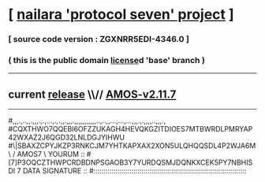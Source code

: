 
# [ [nailara 'protocol seven' project](http://nailara.network/) ]

### [ source code version : ZGXNRR5EDI-4346.0 ]

### ( this is the public domain [license](../license)d 'base' branch )
---
## current [release](https://github.com/nailara-technologies/protocol-7/releases) \\\\// [AMOS-v2.11.7](https://github.com/nailara-technologies/protocol-7/releases/tag/AMOS-v2.11.7)
---

#,,,.,..,,.,,,.,.,...,.,.,,.,,,.,,,,,,,,,,,..,..,,...,...,...,,,.,.,,,,..,,,.,
#CQXTHWO7QQEBI6OFZZUKAGH4HEVQKGZITDIOES7MTBWRDLPMRYAP42WXAZ2J6QGD32LNLDGJYIHWU
#\\\|SBAXZCPYJKZP3RNKCJM7YHTKAPXAX2XON5ULQHQQSDL4P2WJA6M \ / AMOS7 \ YOURUM ::
#\[7]P3OQCZTHWPCRDBDNPSGAOB3Y7YURDQSMJDQNKXCEK5PY7NBHISDI 7  DATA SIGNATURE ::
#:::::::::::::::::::::::::::::::::::::::::::::::::::::::::::::::::::::::::::::
